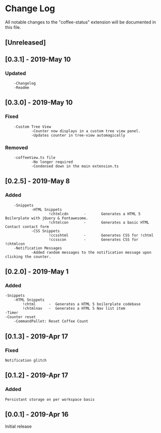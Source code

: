 # Change Log

All notable changes to the "coffee-status" extension will be documented in this file.

## [Unreleased]

## [0.3.1] - 2019-May 10

### Updated

        -Changelog
        -Readme

## [0.3.0] - 2019-May 10

### Fixed

        -Custom Tree View
                -Counter now displays in a custom tree view panel.
                -Updates counter in tree-view automagically

### Removed

        -coffeeView.ts file
                -No longer required
                -Condensed down in the main extension.ts


## [0.2.5] - 2019-May 8

### Added

        -Snippets
                -HTML Snippets
                        !chtmlcdn       -       Generates a HTML 5 Boilerplate with jQuery & Fontawesome.
                        !chtmlcon       -       Generates a basic HTML Contact contact form
                -CSS Snippets
                        !ccsshtml       -       Generates CSS for !chtml
                        !ccsscon        -       Generates CSS for !chtmlcon
        -Notification Messages
                -Added random messages to the notification message upon clicking the counter.

## [0.2.0] - 2019-May 1

### Added

    -Snippets
        -HTML Snippets
            !chtml      -  Generates a HTML 5 boilerplate codebase
            !chtmlnav   -  Generates a HTML 5 Nav list item
    -Timer
    -Counter reset
        -CommandPallet: Reset Coffee Count

## [0.1.3] - 2019-Apr 17

### Fixed

    Notification glitch

## [0.1.2] - 2019-Apr 17

### Added

    Persistant storage on per workspace basis

## [0.0.1] - 2019-Apr 16

 Initial release  